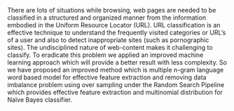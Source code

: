 There are lots of situations while browsing, web pages are needed to be classified in a structured and organized manner from the information embodied in the Uniform Resource Locator (URL). URL classification is an effective technique to understand the frequently visited categories or URL’s of a user and also to detect inappropriate sites (such as pornographic sites).  The undisciplined nature of web-content makes it challenging to classify. To eradicate this problem we applied an improved machine learning approach which will provide a better result with less complexity. So we have proposed an improved method which is multiple n-gram language word based model for effective feature extraction and removing data imbalance problem using over sampling under the Random Search Pipeline which provides effective feature extraction and multinomial distribution for Naïve Bayes classifier. 

